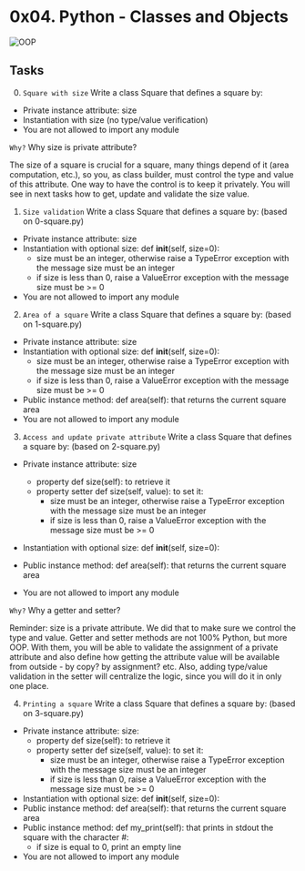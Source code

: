 # 0x04. Python - Classes and Objects

![OOP](https://user-images.githubusercontent.com/107968573/212806707-d5ee9d64-111d-4452-b3d0-71702598fea2.png)


## Tasks
0. `Square with size`
Write a class Square that defines a square by:
* Private instance attribute: size
* Instantiation with size (no type/value verification)
* You are not allowed to import any module

`Why?`
Why size is private attribute?

The size of a square is crucial for a square, many things depend of it (area computation, etc.), so you, as class builder, must control the type and value of this attribute. One way to have the control is to keep it privately. You will see in next tasks how to get, update and validate the size value.

1. `Size validation`
Write a class Square that defines a square by: (based on 0-square.py)
* Private instance attribute: size
* Instantiation with optional size: def __init__(self, size=0):
    + size must be an integer, otherwise raise a TypeError exception with the message size must be an integer
    + if size is less than 0, raise a ValueError exception with the message size must be >= 0
* You are not allowed to import any module

2. `Area of a square`
Write a class Square that defines a square by: (based on 1-square.py)
* Private instance attribute: size
* Instantiation with optional size: def __init__(self, size=0):
    + size must be an integer, otherwise raise a TypeError exception with the message size must be an integer
    + if size is less than 0, raise a ValueError exception with the message size must be >= 0
* Public instance method: def area(self): that returns the current square area
* You are not allowed to import any module

3. `Access and update private attribute`
Write a class Square that defines a square by: (based on 2-square.py)
* Private instance attribute: size
    + property def size(self): to retrieve it
    + property setter def size(self, value): to set it:
        - size must be an integer, otherwise raise a TypeError exception with the message size must be an integer
        - if size is less than 0, raise a ValueError exception with the message size must be >= 0

* Instantiation with optional size: def __init__(self, size=0):
* Public instance method: def area(self): that returns the current square area
* You are not allowed to import any module

`Why?`
Why a getter and setter?

Reminder: size is a private attribute. We did that to make sure we control the type and value. Getter and setter methods are not 100% Python, but more OOP. With them, you will be able to validate the assignment of a private attribute and also define how getting the attribute value will be available from outside - by copy? by assignment? etc. Also, adding type/value validation in the setter will centralize the logic, since you will do it in only one place.

4. `Printing a square`
Write a class Square that defines a square by: (based on 3-square.py)

* Private instance attribute: size:
    + property def size(self): to retrieve it
    + property setter def size(self, value): to set it:
        - size must be an integer, otherwise raise a TypeError exception with the message size must be an integer
        - if size is less than 0, raise a ValueError exception with the message size must be >= 0
* Instantiation with optional size: def __init__(self, size=0):
* Public instance method: def area(self): that returns the current square area
* Public instance method: def my_print(self): that prints in stdout the square with the character #:
    + if size is equal to 0, print an empty line
* You are not allowed to import any module

